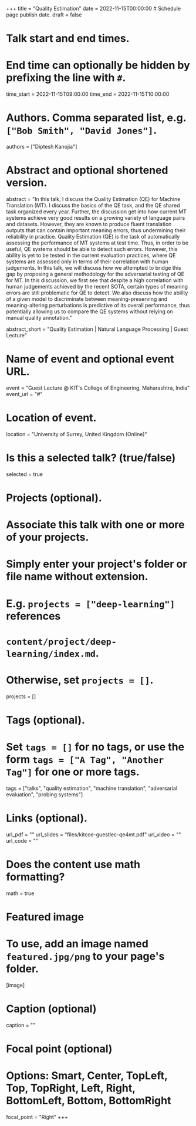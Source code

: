 +++
title = "Quality Estimation"
date = 2022-11-15T00:00:00  # Schedule page publish date.
draft = false

# Talk start and end times.
# End time can optionally be hidden by prefixing the line with `#`.
time_start = 2022-11-15T09:00:00
time_end = 2022-11-15T10:00:00

# Authors. Comma separated list, e.g. `["Bob Smith", "David Jones"]`.
authors = ["Diptesh Kanojia"]

# Abstract and optional shortened version.
abstract = "In this talk, I discuss the Quality Estimation (QE) for Machine Translation (MT). I discuss the basics of the QE task, and the QE shared task organized every year. Further, the discussion get into how current MT systems achieve very good results on a growing variety of language pairs and datasets. However, they are known to produce fluent translation outputs that can contain important meaning errors, thus undermining their reliability in practice. Quality Estimation (QE) is the task of automatically assessing the performance of MT systems at test time. Thus, in order to be useful, QE systems should be able to detect such errors. However, this ability is yet to be tested in the current evaluation practices, where QE systems are assessed only in terms of their correlation with human judgements. In this talk, we will discuss how we attempted to bridge this gap by proposing a general methodology for the adversarial testing of QE for MT. In this discussion, we first see that despite a high correlation with human judgements achieved by the recent SOTA, certain types of meaning errors are still problematic for QE to detect. We also discuss how the ability of a given model to discriminate between meaning-preserving and meaning-altering perturbations is predictive of its overall performance, thus potentially allowing us to compare the QE systems without relying on manual quality annotation."

abstract_short = "Quality Estimation | Natural Language Processing | Guest Lecture"

# Name of event and optional event URL.
event = "Guest Lecture @ KIT's College of Engineering, Maharashtra, India"
event_url = "#"

# Location of event.
location = "University of Surrey, United Kingdom (Online)"

# Is this a selected talk? (true/false)
selected = true

# Projects (optional).
#   Associate this talk with one or more of your projects.
#   Simply enter your project's folder or file name without extension.
#   E.g. `projects = ["deep-learning"]` references 
#   `content/project/deep-learning/index.md`.
#   Otherwise, set `projects = []`.
projects = []

# Tags (optional).
#   Set `tags = []` for no tags, or use the form `tags = ["A Tag", "Another Tag"]` for one or more tags.
tags = ["talks", "quality estimation", "machine translation", "adversarial evaluation", "probing systems"]

# Links (optional).
url_pdf = ""
url_slides = "files/kitcoe-guestlec-qe4mt.pdf"
url_video = ""
url_code = ""

# Does the content use math formatting?
math = true

# Featured image
# To use, add an image named `featured.jpg/png` to your page's folder. 
[image]
  # Caption (optional)
  caption = ""

  # Focal point (optional)
  # Options: Smart, Center, TopLeft, Top, TopRight, Left, Right, BottomLeft, Bottom, BottomRight
  focal_point = "Right"
+++
